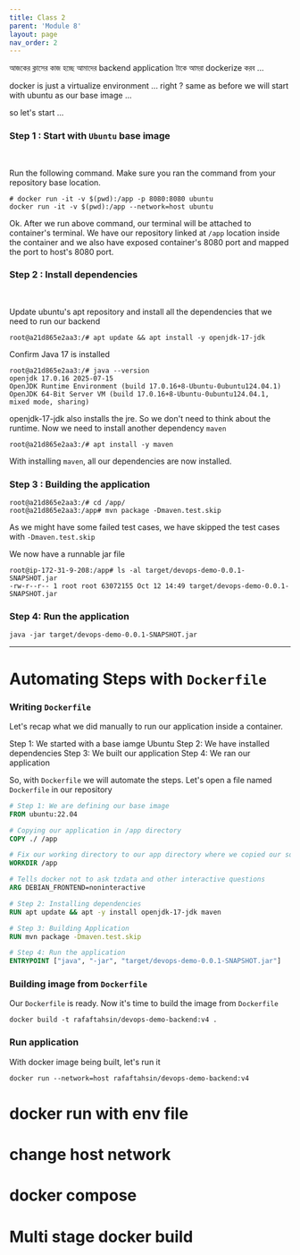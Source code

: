 ```yaml
---
title: Class 2
parent: 'Module 8'
layout: page
nav_order: 2
---
```


আজকের ক্লাসের কাজ হচ্ছে আমাদের backend application টাকে আমরা dockerize করব ... 

docker is just a virtualize environment ... right ? same as before we will start with ubuntu as our base image ... 

so let's start ... 

### Step 1 : Start with `Ubuntu` base image

<br>

Run the following command. Make sure you ran the command from your repository base location.

```
# docker run -it -v $(pwd):/app -p 8080:8080 ubuntu
docker run -it -v $(pwd):/app --network=host ubuntu
```

Ok. After we run above command, our terminal will be attached to container's terminal. We have our repository linked at `/app` location inside the container and we also have exposed container's 8080 port and mapped the port to host's 8080 port.

### Step 2 : Install dependencies

<br>

Update ubuntu's apt repository and install all the dependencies that we need to run our backend 

```
root@a21d865e2aa3:/# apt update && apt install -y openjdk-17-jdk 
```

Confirm Java 17 is installed

```
root@a21d865e2aa3:/# java --version 
openjdk 17.0.16 2025-07-15
OpenJDK Runtime Environment (build 17.0.16+8-Ubuntu-0ubuntu124.04.1)
OpenJDK 64-Bit Server VM (build 17.0.16+8-Ubuntu-0ubuntu124.04.1, mixed mode, sharing)
```

openjdk-17-jdk also installs the jre. So we don't need to think about the runtime. Now we need to install another dependency `maven`

```
root@a21d865e2aa3:/# apt install -y maven
```

With installing `maven`, all our dependencies are now installed.

### Step 3 : Building the application

```
root@a21d865e2aa3:/# cd /app/
root@a21d865e2aa3:/app# mvn package -Dmaven.test.skip
```

As we might have some failed test cases, we have skipped the test cases with `-Dmaven.test.skip`


We now have a runnable jar file 

```
root@ip-172-31-9-208:/app# ls -al target/devops-demo-0.0.1-SNAPSHOT.jar
-rw-r--r-- 1 root root 63072155 Oct 12 14:49 target/devops-demo-0.0.1-SNAPSHOT.jar
```

### Step 4: Run the application


```
java -jar target/devops-demo-0.0.1-SNAPSHOT.jar
```

---

# Automating Steps with `Dockerfile`

### Writing `Dockerfile`

Let's recap what we did manually to run our application inside a container. 

Step 1: We started with a base iamge Ubuntu 
Step 2: We have installed dependencies
Step 3: We built our application
Step 4: We ran our application

So, with `Dockerfile` we will automate the steps. Let's open a file named `Dockerfile` in our repository

```Dockerfile
# Step 1: We are defining our base image
FROM ubuntu:22.04                                          

# Copying our application in /app directory
COPY ./ /app

# Fix our working directory to our app directory where we copied our source code
WORKDIR /app                                              

# Tells docker not to ask tzdata and other interactive questions
ARG DEBIAN_FRONTEND=noninteractive 

# Step 2: Installing dependencies
RUN apt update && apt -y install openjdk-17-jdk maven     

# Step 3: Building Application
RUN mvn package -Dmaven.test.skip

# Step 4: Run the application
ENTRYPOINT ["java", "-jar", "target/devops-demo-0.0.1-SNAPSHOT.jar"]
```

### Building image from `Dockerfile`

Our `Dockerfile` is ready. Now it's time to build the image from `Dockerfile`

```
docker build -t rafaftahsin/devops-demo-backend:v4 .
```

### Run application

With docker image being built, let's run it 

```
docker run --network=host rafaftahsin/devops-demo-backend:v4
```

# docker run with env file 

# change host network 


# docker compose 

# Multi stage docker build 